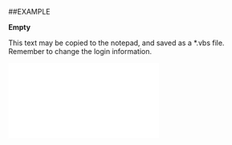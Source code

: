 

##EXAMPLE

**Empty**

This text may be copied to the notepad, and saved as a *.vbs file. Remember to change the login information.

![](../../Examples/vbs/SOSelectionMembers.Empty.vbs.txt)





